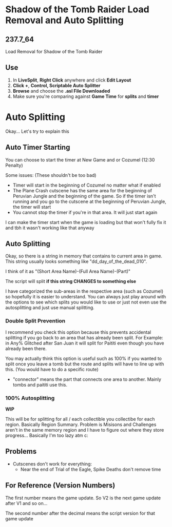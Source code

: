 # Shadow of the Tomb Raider Load Removal and Auto Splitting

## 237.7_64

Load Removal for Shadow of the Tomb Raider

## Use
1. In **LiveSplit**, **Right Click** anywhere and click **Edit Layout**
2. **Click +**, **Control, Scriptable Auto Splitter**
3. **Browse** and choose the **.asl  File Downloaded**
4. Make sure you're comparing against **Game Time** for **splits** and **timer**

# **Auto Splitting**
Okay... Let's try to explain this

## Auto Timer Starting
You can choose to start the timer at New Game and or Cozumel (12:30 Penalty)

Some issues: (These shouldn't be too bad)
 - Timer will start in the beginning of Cozumel no matter what if enabled
 - The Plane Crash cutscene has the same area for the beginning of Peruvian Jungle and the beginning of the game. So if the timer isn't running and you go to the cutscene at the beginning of Peruvian Jungle, the timer will start
 - You cannot stop the timer if you're in that area. It will just start again


 I can make the timer start when the game is loading but that won't fully fix it and tbh it wasn't working like that anyway

## Auto Splitting
Okay, so there is a string in memory that contains to current area in game. This string usually looks something like "dd_day_of_the_dead_010".

I think of it as "(Short Area Name)-(Full Area Name)-(Part)"

The script will split **if this string CHANGES to something else**

I have categorized the sub-areas in the respective area (such as Cozumel) so hopefully it is easier to understand. You can always just play around with the options to see which splits you would like to use or just not even use the autosplitting and just use manual splitting.

### Double Split Prevention
I recommend you check this option because this prevents accidental splitting if you go back to an area that has already been split. For Example: in Any% Glitched after San Juan it will split for Paititi even though you have already been there.

You may actually think this option is useful such as 100% if you wanted to split once you leave a tomb but the route and splits will have to line up with this. (You would have to do a specific route)

 - "connector" means the part that connects one area to another. Mainly tombs and paititi use this.

### 100% Autosplitting
**WIP**

This will be for splitting for all / each collectible you collectibe for each region. Basically Region Summary. Problem is Misisons and Challenges aren't in the same memory region and I have to figure out where they store progress... Basically I'm too lazy atm c:

## Problems
- Cutscenes don't work for everything:
  - Near the end of Trial of the Eagle, Spike Deaths don't remove time

<!--
# Todo
-  Make this a Auto Splitter as well as Load Removal
- Settings:
  - Skippable & Unskippable Cutscenes
    - Improve Cutscene Addresses
-->

## For Reference (Version Numbers)
The first number means the game update. So V2 is the next game update after V1 and so on...

The second number after the decimal means the script version for that game update
